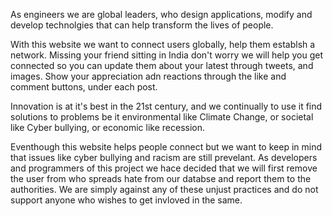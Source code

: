 As engineers we are global leaders, who design applications, modify and develop technolgies that can help transform the lives of people. 

With this website we want to connect users globally, help them establsh a network. Missing your friend sitting in India don't worry we will help you get connected so you can update them about your latest through tweets, and images. Show your appreciation adn reactions through the like and comment buttons, under each post.

Innovation is at it's best in the 21st century, and we continually to use it find solutions to problems be it environmental like Climate Change, or societal like Cyber bullying, or economic like recession. 

Eventhough this website helps people connect but we want to keep in mind that issues like cyber bullying and racism are still prevelant. As developers and programmers of this project we hace decided that we will first remove the user from who spreads hate from our databse and report them to the authorities. We are simply against any of these unjust practices and do not support anyone who wishes to get invloved in the same. 

